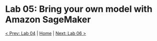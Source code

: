 # Lab 05: Bring your own model with Amazon SageMaker

[< Prev: Lab 04](./04-lab.md) | [Home](./readme.md) | [Next: Lab 06 >](./06-lab.md)
